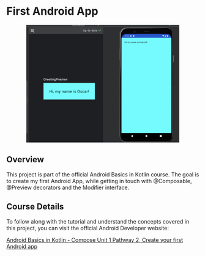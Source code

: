 # First Android App

<p align="center">
  <img src="emulator_screenshot.png" width="400" alt="Hello World">
</p>

## Overview

This project is part of the official Android Basics in Kotlin course. The goal is to create my first Android App, while getting in touch with @Composable, @Preview decorators and the Modifier interface.

## Course Details

To follow along with the tutorial and understand the concepts covered in this project, you can visit the official Android Developer website:

[Android Basics in Kotlin - Compose Unit 1 Pathway 2, Create your first Android app](https://developer.android.com/courses/pathways/android-basics-compose-unit-1-pathway-2)